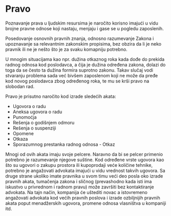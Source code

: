 # Pravo

Poznavanje prava u ljudskim resursima je naročito korisno imajući u vidu brojne pravne odnose koji nastaju, menjaju i gase se u pogledu zaposlenih. 

Posedovanje osnovnih pravnih znanja, odnosno razumevanje Zakona i upoznavanje sa relevantnim zakonskim propisima, bez obzira da li je neko pravnik ili ne je nešto što je za svaku komapniju potrebno. 

U mnogim situacijama kao npr. dužina otkaznog roka kada dođe do prekida radnog odnosa kod poslodavca, a čija je dužina određena zakona, dolazi do toga da se često ta dužina formira suprotno zakonu. Takav slučaj vodi stvaranju problema sada već bivšem zaposlenom koji ne može da pređe kod novog poslodavca zbog određenog roka, te mu se krši pravo na slobodan rad. 

Pravo je prisutno naročito kod izrade sledećih akata:

* Ugovora o radu
* Aneksa ugovora o radu
* Punomoćja
* Rešenja o godišnjem odmoru
* Rešenja o suspenziji
* Opomene
* Otkaza 
* Sporazumnog prestanka radnog odnosa - Otkaz

Mnogi od ovih akata imaju svoje pelcere. Naravno da bi se pelcer primenio potrebno je razumevanje njegove suštine. Kod određene vrste ugovora kao što su ugovori o zakupu prostora ili kupoprodaji veće količine tehnike, potrebno je angažovati advokata imajući u vidu vrednost takvih ugovora. Sa druge strane ukoliko imate pravnika u svom timu veći deo posla oko izrade pravnih akata, tumačenja zakona i sličnog \(prevashodno kada isti ima iskustvo u privrednom i radnom pravu\) može završiti bez kontaktiranje advokata. Na tajn način, kompanija će uštediti novac a istovremeno angažovati advokata kod većih pravnih poslova i izrade ozbiljnijih pravnih akata poput menadžerskih ugovora, promene odnosa vlasništva u kompaniji itd. 



